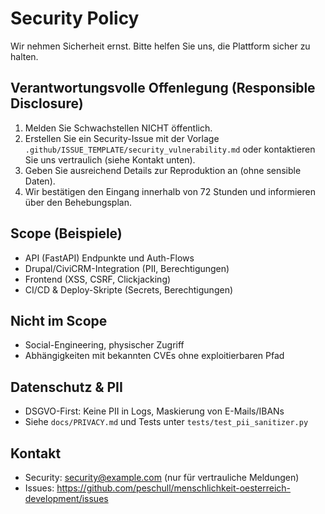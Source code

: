 # Security Policy

Wir nehmen Sicherheit ernst. Bitte helfen Sie uns, die Plattform sicher zu halten.

## Verantwortungsvolle Offenlegung (Responsible Disclosure)

1. Melden Sie Schwachstellen NICHT öffentlich.
2. Erstellen Sie ein Security-Issue mit der Vorlage `.github/ISSUE_TEMPLATE/security_vulnerability.md` oder kontaktieren Sie uns vertraulich (siehe Kontakt unten).
3. Geben Sie ausreichend Details zur Reproduktion an (ohne sensible Daten). 
4. Wir bestätigen den Eingang innerhalb von 72 Stunden und informieren über den Behebungsplan.

## Scope (Beispiele)

- API (FastAPI) Endpunkte und Auth-Flows
- Drupal/CiviCRM-Integration (PII, Berechtigungen)
- Frontend (XSS, CSRF, Clickjacking)
- CI/CD & Deploy-Skripte (Secrets, Berechtigungen)

## Nicht im Scope

- Social-Engineering, physischer Zugriff
- Abhängigkeiten mit bekannten CVEs ohne exploitierbaren Pfad

## Datenschutz & PII

- DSGVO-First: Keine PII in Logs, Maskierung von E-Mails/IBANs
- Siehe `docs/PRIVACY.md` und Tests unter `tests/test_pii_sanitizer.py`

## Kontakt

- Security: security@example.com (nur für vertrauliche Meldungen)
- Issues: https://github.com/peschull/menschlichkeit-oesterreich-development/issues
